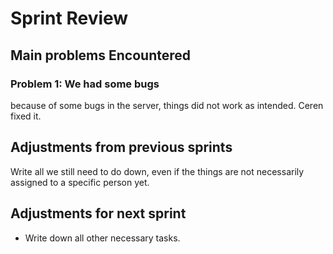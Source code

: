 
# Sprint Review

## Main problems  Encountered

### Problem 1: We had some bugs
because of some bugs in the server, things did not work as intended. Ceren fixed it.

## Adjustments from previous sprints
Write all we still need to do down, even if the things are not necessarily assigned to a specific person yet.

## Adjustments for next sprint
 - Write down all other necessary tasks.

